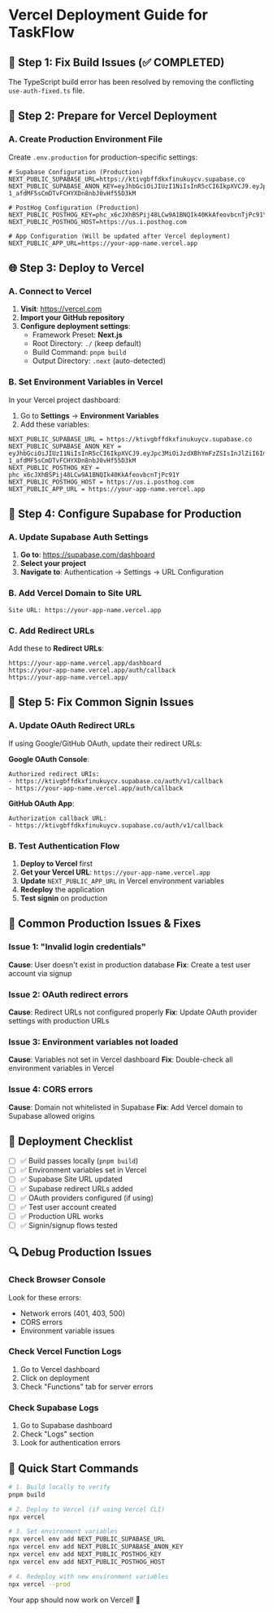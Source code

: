 # Vercel Deployment Guide for TaskFlow

## 🚀 Step 1: Fix Build Issues (✅ COMPLETED)

The TypeScript build error has been resolved by removing the conflicting `use-auth-fixed.ts` file.

## 🔧 Step 2: Prepare for Vercel Deployment

### A. Create Production Environment File

Create `.env.production` for production-specific settings:

```env
# Supabase Configuration (Production)
NEXT_PUBLIC_SUPABASE_URL=https://ktivgbffdkxfinukuycv.supabase.co
NEXT_PUBLIC_SUPABASE_ANON_KEY=eyJhbGciOiJIUzI1NiIsInR5cCI6IkpXVCJ9.eyJpc3MiOiJzdXBhYmFzZSIsInJlZiI6Imt0aXZnYmZmZGt4ZmludWt1eWN2Iiwicm9sZSI6ImFub24iLCJpYXQiOjE3NTc0MTY4MjUsImV4cCI6MjA3Mjk5MjgyNX0.3wvXbLR-1_afdMF5sCmDTvFCHYXDn8nbJ0vHf55D3kM

# PostHog Configuration (Production)
NEXT_PUBLIC_POSTHOG_KEY=phc_x6cJXhBSPij48LCw9A1BNQIk40KkAfeovbcnTjPc91Y
NEXT_PUBLIC_POSTHOG_HOST=https://us.i.posthog.com

# App Configuration (Will be updated after Vercel deployment)
NEXT_PUBLIC_APP_URL=https://your-app-name.vercel.app
```

## 🌐 Step 3: Deploy to Vercel

### A. Connect to Vercel

1. **Visit**: https://vercel.com
2. **Import your GitHub repository**
3. **Configure deployment settings**:
   - Framework Preset: **Next.js**
   - Root Directory: `./` (keep default)
   - Build Command: `pnpm build`
   - Output Directory: `.next` (auto-detected)

### B. Set Environment Variables in Vercel

In your Vercel project dashboard:

1. Go to **Settings** → **Environment Variables**
2. Add these variables:

```
NEXT_PUBLIC_SUPABASE_URL = https://ktivgbffdkxfinukuycv.supabase.co
NEXT_PUBLIC_SUPABASE_ANON_KEY = eyJhbGciOiJIUzI1NiIsInR5cCI6IkpXVCJ9.eyJpc3MiOiJzdXBhYmFzZSIsInJlZiI6Imt0aXZnYmZmZGt4ZmludWt1eWN2Iiwicm9sZSI6ImFub24iLCJpYXQiOjE3NTc0MTY4MjUsImV4cCI6MjA3Mjk5MjgyNX0.3wvXbLR-1_afdMF5sCmDTvFCHYXDn8nbJ0vHf55D3kM
NEXT_PUBLIC_POSTHOG_KEY = phc_x6cJXhBSPij48LCw9A1BNQIk40KkAfeovbcnTjPc91Y
NEXT_PUBLIC_POSTHOG_HOST = https://us.i.posthog.com
NEXT_PUBLIC_APP_URL = https://your-app-name.vercel.app
```

## 🔐 Step 4: Configure Supabase for Production

### A. Update Supabase Auth Settings

1. **Go to**: https://supabase.com/dashboard
2. **Select your project**
3. **Navigate to**: Authentication → Settings → URL Configuration

### B. Add Vercel Domain to Site URL

```
Site URL: https://your-app-name.vercel.app
```

### C. Add Redirect URLs

Add these to **Redirect URLs**:
```
https://your-app-name.vercel.app/dashboard
https://your-app-name.vercel.app/auth/callback
https://your-app-name.vercel.app/
```

## 🐛 Step 5: Fix Common Signin Issues

### A. Update OAuth Redirect URLs

If using Google/GitHub OAuth, update their redirect URLs:

**Google OAuth Console**:
```
Authorized redirect URIs:
- https://ktivgbffdkxfinukuycv.supabase.co/auth/v1/callback
- https://your-app-name.vercel.app/auth/callback
```

**GitHub OAuth App**:
```
Authorization callback URL:
- https://ktivgbffdkxfinukuycv.supabase.co/auth/v1/callback
```

### B. Test Authentication Flow

1. **Deploy to Vercel** first
2. **Get your Vercel URL**: `https://your-app-name.vercel.app`
3. **Update** `NEXT_PUBLIC_APP_URL` in Vercel environment variables
4. **Redeploy** the application
5. **Test signin** on production

## 🚨 Common Production Issues & Fixes

### Issue 1: "Invalid login credentials"
**Cause**: User doesn't exist in production database
**Fix**: Create a test user account via signup

### Issue 2: OAuth redirect errors
**Cause**: Redirect URLs not configured properly
**Fix**: Update OAuth provider settings with production URLs

### Issue 3: Environment variables not loaded
**Cause**: Variables not set in Vercel dashboard
**Fix**: Double-check all environment variables in Vercel

### Issue 4: CORS errors
**Cause**: Domain not whitelisted in Supabase
**Fix**: Add Vercel domain to Supabase allowed origins

## 📝 Deployment Checklist

- [ ] ✅ Build passes locally (`pnpm build`)
- [ ] ✅ Environment variables set in Vercel
- [ ] ✅ Supabase Site URL updated
- [ ] ✅ Supabase redirect URLs added
- [ ] ✅ OAuth providers configured (if using)
- [ ] ✅ Test user account created
- [ ] ✅ Production URL works
- [ ] ✅ Signin/signup flows tested

## 🔍 Debug Production Issues

### Check Browser Console
Look for these errors:
- Network errors (401, 403, 500)
- CORS errors
- Environment variable issues

### Check Vercel Function Logs
1. Go to Vercel dashboard
2. Click on deployment
3. Check "Functions" tab for server errors

### Check Supabase Logs
1. Go to Supabase dashboard
2. Check "Logs" section
3. Look for authentication errors

## 🎯 Quick Start Commands

```bash
# 1. Build locally to verify
pnpm build

# 2. Deploy to Vercel (if using Vercel CLI)
npx vercel

# 3. Set environment variables
npx vercel env add NEXT_PUBLIC_SUPABASE_URL
npx vercel env add NEXT_PUBLIC_SUPABASE_ANON_KEY
npx vercel env add NEXT_PUBLIC_POSTHOG_KEY
npx vercel env add NEXT_PUBLIC_POSTHOG_HOST

# 4. Redeploy with new environment variables
npx vercel --prod
```

Your app should now work on Vercel! 🎉